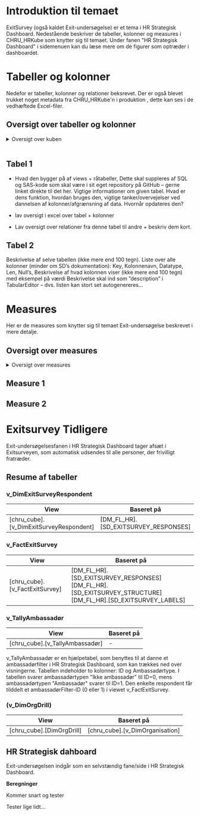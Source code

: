 # Introduktion til temaet
ExitSurvey (også kaldet Exit-undersøgelse) er et tema i HR Strategisk Dashboard. Nedestående beskriver de tabeller, kolonner og measures i CHRU_HRKube som knytter sig til temaet. Under fanen "HR Strategisk Dashboard" i sidemenuen kan du læse mere om de figurer som optræder i dashboardet.
# Tabeller og kolonner
Nedefor er tabeller, kolonner og relationer beksrevet. Der er også blevet trukket noget metadata fra CHRU_HRKube'n i produktion , dette kan ses i de vedhæftede Excel-filer.

## Oversigt over tabeller og kolonner
<details><summary markdown="span">Oversigt over kuben</summary>
 
Tabeller
<center>
<iframe width="100%" height="400" frameborder="0" scrolling="no" src="https://regionh-my.sharepoint.com/personal/stefan_sajin-henningsen_regionh_dk/_layouts/15/Doc.aspx?sourcedoc={01de42f3-df69-45a9-ba70-a4e8ffee9f9a}&action=embedview&wdAllowInteractivity=False&Item=Exit_unders%C3%B8gelse_Tabeller&wdHideGridlines=True&wdInConfigurator=True&wdInConfigurator=True"></iframe>
</center>
<br>
 
Kolonner
<center>
<iframe width="100%" height="500" frameborder="0" scrolling="no" src="https://regionh-my.sharepoint.com/personal/stefan_sajin-henningsen_regionh_dk/_layouts/15/Doc.aspx?sourcedoc={01de42f3-df69-45a9-ba70-a4e8ffee9f9a}&action=embedview&wdAllowInteractivity=False&Item=Exit_unders%C3%B8gelse_Kolonner&wdHideGridlines=True&wdInConfigurator=True&wdInConfigurator=True"></iframe>
</center>
<br>

Relationer
<center>
<iframe width="100%" height="150" frameborder="0" scrolling="no" src="https://regionh-my.sharepoint.com/personal/stefan_sajin-henningsen_regionh_dk/_layouts/15/Doc.aspx?sourcedoc={01de42f3-df69-45a9-ba70-a4e8ffee9f9a}&action=embedview&wdAllowInteractivity=False&Item=Exit_unders%C3%B8gelse_Relationer&wdHideGridlines=True&wdInConfigurator=True&wdInConfigurator=True"></iframe>
</center>
</details>  
<br>

## Tabel 1
- Hvad den bygger på af views + råtabeller,  Dette skal suppleres af SQL og SAS-kode som skal være i sit eget repository på GitHub – gerne linket direkte til det her.
 Vigtige informationer om given tabel. Hvad er dens funktion, hvordan bruges den, vigtige tanker/overvejelser ved dannelsen af kolonner/afgrænsning af data. Hvornår opdateres den?

- lav oversigt i excel over tabel + kolonner
- Lav oversigt over relationer fra denne tabel til andre + beskriv dem kort.

## Tabel 2

Beskrivelse af selve tabellen (ikke mere end 100 tegn).
Liste over alle kolonner (minder om SD’s dokumentation):
Key, Kolonnenavn, Datatype, Len, Null’s, Beskrivelse af hvad kolonnen viser (ikke mere end 100 tegn) med eksempel på værdi
Beskrivelse skal ind som ”description” i TabularEditor – dvs. listen kan stort set autogenereres…


# Measures
Her er de measures som knytter sig til temaet Exit-undersøgelse beskrevet i mere detalje.

## Oversigt over measures
<details><summary markdown="span">Oversigt over measures</summary>
 
Measures
<center>
<iframe width="100%" height="800" frameborder="0" scrolling="no" src="https://regionh-my.sharepoint.com/personal/stefan_sajin-henningsen_regionh_dk/_layouts/15/Doc.aspx?sourcedoc={01de42f3-df69-45a9-ba70-a4e8ffee9f9a}&action=embedview&wdAllowInteractivity=False&Item=Exit_unders%C3%B8gelse_Measures&wdHideGridlines=True&wdInConfigurator=True&wdInConfigurator=True"></iframe>
</center>
</details>  

## Measure 1


## Measure 2




# Exitsurvey Tidligere

Exit-undersøgelsesfanen i HR Strategisk Dashboard tager afsæt i Exitsurveyen, som automatisk udsendes til alle personer, der frivilligt fratræder. 

## Resume af tabeller

### v_DimExitSurveyRespondent

| **View** | **Baseret på** | 
| - | - |
| [chru_cube].[v_DimExitSurveyRespondent] | [DM_FL_HR].[SD_EXITSURVEY_RESPONSES] |



### v_FactExitSurvey

| **View** | **Baseret på** | 
| - | - |
| [chru_cube].[v_FactExitSurvey] | [DM_FL_HR].[SD_EXITSURVEY_RESPONSES] [DM_FL_HR].[SD_EXITSURVEY_STRUCTURE] [DM_FL_HR].[SD_EXITSURVEY_LABELS] |



### v_TallyAmbassadør

| **View** | **Baseret på** | 
| - | - |
| [chru_cube].[v_TallyAmbassadør] | - |
v_TallyAmbassadør er en hjælpetabel, som benyttes til at danne et ambassadørfilter i HR Strategisk Dashboard, som kan trækkes ned over visningerne. Tabellen indeholder to kolonner: ID og Ambassadørtype. I tabellen svarer ambassadørtypen "Ikke ambassadør" til ID=0, mens ambassadørtypen "Ambassadør" svarer til ID=1. Den enkelte respondent får tilddelt et ambassadørFilter-ID (0 eller 1) i viewet v_FactExitSurvey. 



### (v_DimOrgDrill)

| **View** | **Baseret på** | 
| - | - |
| [chru_cube].[DimOrgDrill] | [chru_cube].[v_DimOrganisation] |



## HR Strategisk dahboard
Exit-undersøgelsen indgår som en selvstændig fane/side i HR Strategisk Dashboard.


**Beregninger**


Kommer snart og tester

Tester lige lidt...
